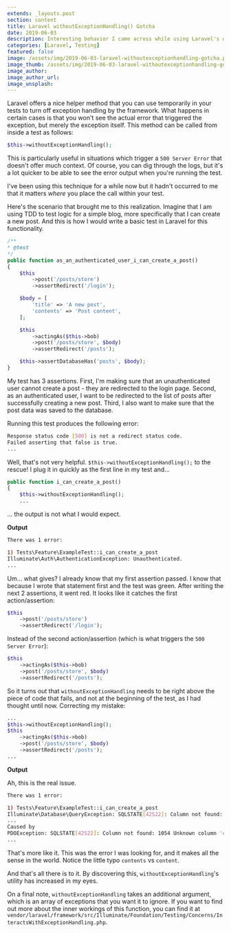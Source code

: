```yaml
---
extends: _layouts.post
section: content
title: Laravel withoutExceptionHandling() Gotcha
date: 2019-06-03
description: Interesting behavior I came across while using Laravel's withoutExceptionHandling() method to help debug tests.
categories: [Laravel, Testing]
featured: false
image: /assets/img/2019-06-03-laravel-withoutexceptionhandling-gotcha.png
image_thumb: /assets/img/2019-06-03-laravel-withoutexceptionhandling-gotcha.png
image_author:
image_author_url:
image_unsplash:
---
```


Laravel offers a nice helper method that you can use temporarily in your tests to turn off exception handling by the framework. What happens in certain cases is that you won't see the actual error that triggered the exception, but merely the exception itself. This method can be called from inside a test as follows:
 
```php
$this->withoutExceptionHandling();
```

This is particularly useful in situations which trigger a `500 Server Error` that doesn't offer much context. Of course, you can dig through the logs, but it's a lot quicker to be able to see the error output when you're running the test.

I've been using this technique for a while now but it hadn't occurred to me that it matters *where* you place the call within your test.

Here's the scenario that brought me to this realization. Imagine that I am using TDD to test logic for a simple blog, more specifically that I can create a new post. And this is how I would write a basic test in Laravel for this functionality.

```php
/**
* @test
*/
public function as_an_authenticated_user_i_can_create_a_post()
{
    $this
        ->post('/posts/store')
        ->assertRedirect('/login');

    $body = [
        'title' => 'A new post',
        'contents' => 'Post content',
    ];

    $this
        ->actingAs($this->bob)
        ->post('/posts/store', $body)
        ->assertRedirect('/posts');

    $this->assertDatabaseHas('posts', $body);
}
```

My test has 3 assertions. First, I'm making sure that an unauthenticated user cannot create a post - they are redirected to the login page. Second, as an authenticated user, I want to be redirected to the list of posts after successfully creating a new post. Third, I also want to make sure that the post data was saved to the database.

Running this test produces the following error:

```bash
Response status code [500] is not a redirect status code.
Failed asserting that false is true.
...
```

Well, that's not very helpful. `$this->withoutExceptionHandling();` to the rescue! I plug it in quickly as the first line in my test and...

```php
public function i_can_create_a_post()
{
    $this->withoutExceptionHandling();
    ...
``` 

... the output is not what I would expect.

**Output**

```bash
There was 1 error:

1) Tests\Feature\ExampleTest::i_can_create_a_post
Illuminate\Auth\AuthenticationException: Unauthenticated.
...

```

Um... what gives? I already know that my first assertion passed. I know that because I wrote that statement first and the test was green. After writing the next 2 assertions, it went red. It looks like it catches the first action/assertion:

```php
$this
    ->post('/posts/store')
    ->assertRedirect('/login');
```

Instead of the second action/assertion (which is what triggers the `500 Server Error`):

```php
$this
    ->actingAs($this->bob)
    ->post('/posts/store', $body)
    ->assertRedirect('/posts');
```

So it turns out that `withoutExceptionHandling` needs to be right above the piece of code that fails, and not at the beginning of the test, as I had thought until now. Correcting my mistake:

```php
...
$this->withoutExceptionHandling();
$this
    ->actingAs($this->bob)
    ->post('/posts/store', $body)
    ->assertRedirect('/posts');
...
```

**Output**

Ah, this is the real issue.
           
```bash
There was 1 error:

1) Tests\Feature\ExampleTest::i_can_create_a_post
Illuminate\Database\QueryException: SQLSTATE[42S22]: Column not found: 1054 Unknown column 'content' in 'field list' (SQL: insert into `posts` (`user_id`, `title`, `content`, `updated_at`, `created_at`) values (3, A new post, Post content, 2019-06-02 15:40:01, 2019-06-02 15:40:01))
...
Caused by
PDOException: SQLSTATE[42S22]: Column not found: 1054 Unknown column 'content' in 'field list'
...
```

That's more like it. This was the error I was looking for, and it makes all the sense in the world. Notice the little typo `contents` vs `content`.

And that's all there is to it. By discovering this, `withoutExceptionHandling`'s utility has increased in my eyes.

On a final note, `withoutExceptionHandling` takes an additional argument, which is an array of exceptions that you want it to ignore. If you want to find out more about the inner workings of this function, you can find it at `vendor/laravel/framework/src/Illuminate/Foundation/Testing/Concerns/InteractsWithExceptionHandling.php`.
